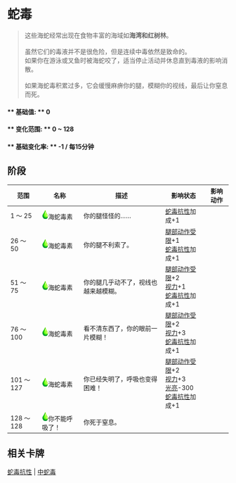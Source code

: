 # 蛇毒  
> 这些海蛇经常出现在食物丰富的海域如<b>海湾和红树林</b>。<br><br>虽然它们的毒液并不是很危险，但是连续中毒依然是致命的。<br>如果你在游泳或叉鱼时被海蛇咬了，适当停止活动并休息直到毒液的影响消散。<br><br>如果海蛇毒积累过多，它会缓慢麻痹你的腿，模糊你的视线，最后让你窒息而死。  
  
#### ** 基础值: ** 0   
#### ** 变化范围: ** 0 ~ 128  
#### ** 基础变化率: ** -1 / 每15分钟  
## 阶段  
范围  |  名称  |  描述  |  影响状态  |  影响动作  
----  |  ----  |  ----  |  ----  |  ----  
1 ～ 25  |  <img decoding="async" src="Sprite/Poison.png" href="a.md" style="max-width:20px;max-height:20px;">海蛇毒素  |  你的腿怪怪的……  |  [蛇毒抗性](VenomKraitResistance.md)加成+1  |    
26 ～ 50  |  <img decoding="async" src="Sprite/Poison.png" href="a.md" style="max-width:20px;max-height:20px;">海蛇毒素  |  你的腿不利索了。  |  [腿部动作受限](ModifierLeg.md)+1<br>[蛇毒抗性](VenomKraitResistance.md)加成+1  |    
51 ～ 75  |  <img decoding="async" src="Sprite/Poison.png" href="a.md" style="max-width:20px;max-height:20px;">海蛇毒素  |  你的腿几乎动不了，视线也越来越模糊。  |  [腿部动作受限](ModifierLeg.md)+2<br>[视力](Myopia.md)+1<br>[蛇毒抗性](VenomKraitResistance.md)加成+1  |    
76 ～ 100  |  <img decoding="async" src="Sprite/Poison.png" href="a.md" style="max-width:20px;max-height:20px;">海蛇毒素  |  看不清东西了，你的眼前一片模糊！  |  [腿部动作受限](ModifierLeg.md)+2<br>[视力](Myopia.md)+3<br>[蛇毒抗性](VenomKraitResistance.md)加成+1  |    
101 ～ 127  |  <img decoding="async" src="Sprite/Poison.png" href="a.md" style="max-width:20px;max-height:20px;">海蛇毒素  |  你已经失明了，呼吸也变得困难！  |  [腿部动作受限](ModifierLeg.md)+2<br>[视力](Myopia.md)+3<br>[光亮](Light.md)-300<br>[蛇毒抗性](VenomKraitResistance.md)加成+1  |    
128 ～ 128  |  <img decoding="async" src="Sprite/Poison.png" href="a.md" style="max-width:20px;max-height:20px;">你不能呼吸了！  |  你死于窒息。  |    |    
## 相关卡牌  
[蛇毒抗性](VenomKraitResistance.md)  |  [中蛇毒](VenomKraitInjector.md)  


<script>document.title="蛇毒 - 卡牌生存百科 Card Survival Wiki";</script>
